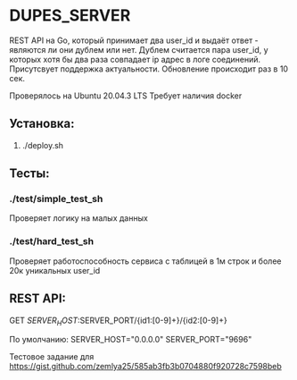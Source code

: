 # DUPES_SERVER

REST API на Go, который принимает два user_id и выдаёт ответ - являются ли они дублем или нет. Дублем считается пара user_id, у которых хотя бы два раза совпадает ip адрес в логе соединений.
Присутсвует поддержка актуальности. Обновление происходит раз в 10 сек.

Проверялось на Ubuntu 20.04.3 LTS
Требует наличия docker

## Установка:

1. ./deploy.sh

## Тесты:

### ./test/simple_test_sh

Проверяет логику на малых данных

### ./test/hard_test_sh

Проверяет работоспособность сервиса с таблицей в 1м строк и более 20к уникальных user_id

## REST API:
GET $SERVER_HOST:$SERVER_PORT/{id1:[0-9]+}/{id2:[0-9]+}

По умолчанию:
SERVER_HOST="0.0.0.0"
SERVER_PORT="9696"


Тестовое задание для https://gist.github.com/zemlya25/585ab3fb3b0704880f920728c7598beb
